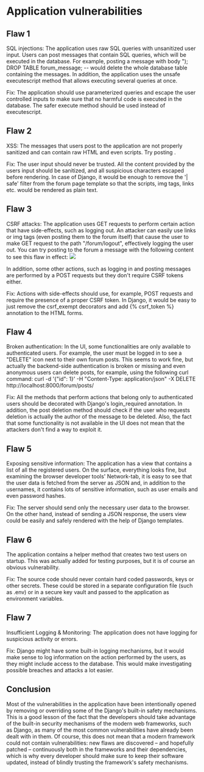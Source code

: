 # Application vulnerabilities

## Flaw 1

SQL injections: The application uses raw SQL queries with unsanitized user input. Users can post messages that contain SQL queries, which will be executed in the database. For example, posting a message with body "); DROP TABLE forum_message; -- would delete the whole database table containing the messages. In addition, the application uses the unsafe executescript method that allows executing several queries at once.

Fix: The application should use parameterized queries and escape the user controlled inputs to make sure that no harmful code is executed in the database. The safer execute method should be used instead of executescript.

## Flaw 2

XSS: The messages that users post to the application are not properly sanitized and can contain raw HTML and even scripts. Try posting <script>alert('Hello fool!')</script>.

Fix: The user input should never be trusted. All the content provided by the users input should be sanitized, and all suspicious characters escaped before rendering. In case of Django, it would be enough to remove the '| safe' filter from the forum page template so that the scripts, img tags, links etc. would be rendered as plain text.

## Flaw 3

CSRF attacks: The application uses GET requests to perform certain action that have side-effects, such as logging out. An attacker can easily use links or img tags (even posting them to the forum itself) that cause the user to make GET request to the path "/forum/logout", effectively logging the user out. You can try posting to the forum a message with the following content to see this flaw in effect: <img src='http://localhost:8000/forum/logout/' />

In addition, some other actions, such as logging in and posting messages are performed by a POST requests but they don't require CSRF tokens either.

Fix: Actions with side-effects should use, for example, POST requests and require the presence of a proper CSRF token. In Django, it would be easy to just remove the csrf_exempt decorators and add {% csrf_token %} annotation to the HTML forms.

## Flaw 4

Broken authentication: In the UI, some functionalities are only available to authenticated users. For example, the user must be logged in to see a "DELETE" icon next to their own forum posts. This seems to work fine, but actually the backend-side authentication is broken or missing and even anonymous users can delete posts, for example, using the following curl command: curl -d '{"id": 1}' -H "Content-Type: application/json" -X DELETE http://localhost:8000/forum/posts/

Fix: All the methods that perform actions that belong only to authenticated users should be decorated with Django's login_required annotation. In addition, the post deletion method should check if the user who requests deletion is actually the author of the message to be deleted. Also, the fact that some functionality is not available in the UI does not mean that the attackers don't find a way to exploit it.

## Flaw 5
Exposing sensitive information: The application has a view that contains a list of all the registered users. On the surface, everything looks fine, but examining the browser developer tools' Network-tab, it is easy to see that the user data is fetched from the server as JSON and, in addition to the usernames, it contains lots of sensitive information, such as user emails and even password hashes.

Fix: The server should send only the necessary user data to the browser. On the other hand, instead of sending a JSON response, the users view could be easily and safely rendered with the help of Django templates.

## Flaw 6
The application contains a helper method that creates two test users on startup. This was actually added for testing purposes, but it is of course an obvious vulnerability.

Fix: The source code should never contain hard coded passwords, keys or other secrets. These could be stored in a separate configuration file (such as .env) or in a secure key vault and passed to the application as environment variables.

## Flaw 7
Insufficient Logging & Monitoring: The application does not have logging for suspicious activity or errors.

Fix: Django might have some built-in logging mechanisms, but it would make sense to log information on the action performed by the users, as they might include access to the database. This would make investigating possible breaches and attacks a lot easier.

## Conclusion

Most of the vulnerabilities in the application have been intentionally opened by removing or overriding some of the Django's built-in safety mechanisms. This is a good lesson of the fact that the developers should take advantage of the built-in security mechanisms of the modern web frameworks, such as Django, as many of the most common vulnerabilities have already been dealt with in them. Of course, this does not mean that a modern framework could not contain vulnerabilities: new flaws are discovered – and hopefully patched – continuously both in the frameworks and their dependencies, which is why every developer should make sure to keep their software updated, instead of blindly trusting the framework's safety mechanisms.
